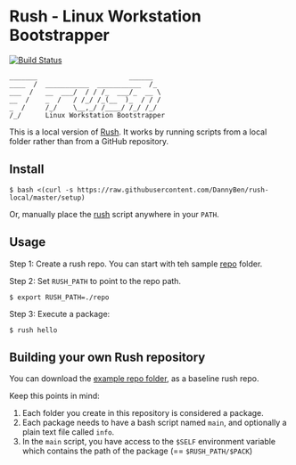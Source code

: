 Rush - Linux Workstation Bootstrapper
==================================================

 [![Build Status](https://travis-ci.com/DannyBen/rush-local.svg?branch=master)](https://travis-ci.com/DannyBen/rush-local)

```
_______                       ______  
____  /  ___________  ___________  /_ 
___  /   __  ___/  / / /_  ___/_  __ \
__  /    _  /   / /_/ /_(__  )_  / / /
_  /     /_/    \__,_/ /____/ /_/ /_/ 
/_/      Linux Workstation Bootstrapper
```


This is a local version of [Rush][1]. It works by running scripts from a local
folder rather than from a GitHub repository.


Install
--------------------------------------------------

    $ bash <(curl -s https://raw.githubusercontent.com/DannyBen/rush-local/master/setup)

Or, manually place the [rush](rush) script anywhere in your `PATH`.


Usage
--------------------------------------------------

Step 1: Create a rush repo. You can start with teh sample [repo](/repo) folder.

Step 2: Set `RUSH_PATH` to point to the repo path.

    $ export RUSH_PATH=./repo

Step 3: Execute a package:

    $ rush hello


Building your own Rush repository
--------------------------------------------------

You can download the [example repo folder](/repo), as a baseline rush repo.

Keep this points in mind:

1. Each folder you create in this repository is considered a package.
2. Each package needs to have a bash script named `main`, and optionally
   a plain text file called `info`.
4. In the `main` script, you have access to the `$SELF` environment variable
   which contains the path of the package (== `$RUSH_PATH/$PACK`)



[1]: https://github.com/dannyben/rush-command
